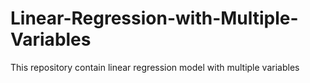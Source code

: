 # Linear-Regression-with-Multiple-Variables
This repository contain linear regression model with multiple variables
